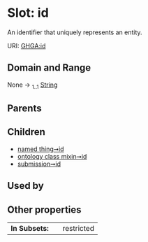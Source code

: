 
# Slot: id


An identifier that uniquely represents an entity.

URI: [GHGA:id](https://w3id.org/GHGA/id)


## Domain and Range

None &#8594;  <sub>1..1</sub> [String](types/String.md)

## Parents


## Children

 *  [named thing➞id](named_thing_id.md)
 *  [ontology class mixin➞id](ontology_class_mixin_id.md)
 *  [submission➞id](submission_id.md)

## Used by


## Other properties

|  |  |  |
| --- | --- | --- |
| **In Subsets:** | | restricted |

